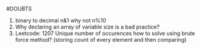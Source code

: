 #DOUBTS

1. binary to decimal n&1 why not n%10
2. Why declaring an array of variable size is a bad practice?
3. Leetcode: 1207
   Unique number of occurences
   how to solve using brute force method?
   (storing count of every element and then comparing)
